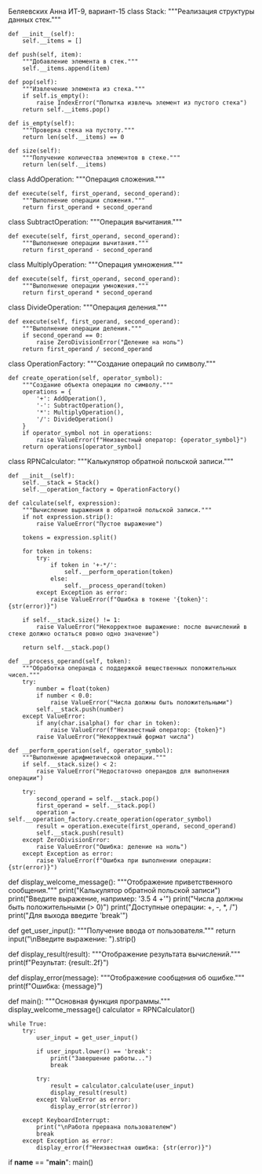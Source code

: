Беляевских Анна ИТ-9, вариант-15
class Stack:
    """Реализация структуры данных стек."""

    def __init__(self):
        self.__items = []

    def push(self, item):
        """Добавление элемента в стек."""
        self.__items.append(item)

    def pop(self):
        """Извлечение элемента из стека."""
        if self.is_empty():
            raise IndexError("Попытка извлечь элемент из пустого стека")
        return self.__items.pop()

    def is_empty(self):
        """Проверка стека на пустоту."""
        return len(self.__items) == 0

    def size(self):
        """Получение количества элементов в стеке."""
        return len(self.__items)


class AddOperation:
    """Операция сложения."""

    def execute(self, first_operand, second_operand):
        """Выполнение операции сложения."""
        return first_operand + second_operand


class SubtractOperation:
    """Операция вычитания."""

    def execute(self, first_operand, second_operand):
        """Выполнение операции вычитания."""
        return first_operand - second_operand


class MultiplyOperation:
    """Операция умножения."""

    def execute(self, first_operand, second_operand):
        """Выполнение операции умножения."""
        return first_operand * second_operand


class DivideOperation:
    """Операция деления."""

    def execute(self, first_operand, second_operand):
        """Выполнение операции деления."""
        if second_operand == 0:
            raise ZeroDivisionError("Деление на ноль")
        return first_operand / second_operand


class OperationFactory:
    """Создание операций по символу."""

    def create_operation(self, operator_symbol):
        """Создание объекта операции по символу."""
        operations = {
            '+': AddOperation(),
            '-': SubtractOperation(),
            '*': MultiplyOperation(),
            '/': DivideOperation()
        }
        if operator_symbol not in operations:
            raise ValueError(f"Неизвестный оператор: {operator_symbol}")
        return operations[operator_symbol]


class RPNCalculator:
    """Калькулятор обратной польской записи."""

    def __init__(self):
        self.__stack = Stack()
        self.__operation_factory = OperationFactory()

    def calculate(self, expression):
        """Вычисление выражения в обратной польской записи."""
        if not expression.strip():
            raise ValueError("Пустое выражение")

        tokens = expression.split()

        for token in tokens:
            try:
                if token in '+-*/':
                    self.__perform_operation(token)
                else:
                    self.__process_operand(token)
            except Exception as error:
                raise ValueError(f"Ошибка в токене '{token}': {str(error)}")

        if self.__stack.size() != 1:
            raise ValueError("Некорректное выражение: после вычислений в стеке должно остаться ровно одно значение")

        return self.__stack.pop()

    def __process_operand(self, token):
        """Обработка операнда с поддержкой вещественных положительных чисел."""
        try:
            number = float(token)
            if number < 0.0:
                raise ValueError("Числа должны быть положительными")
            self.__stack.push(number)
        except ValueError:
            if any(char.isalpha() for char in token):
                raise ValueError(f"Неизвестный оператор: {token}")
            raise ValueError("Некорректный формат числа")

    def __perform_operation(self, operator_symbol):
        """Выполнение арифметической операции."""
        if self.__stack.size() < 2:
            raise ValueError("Недостаточно операндов для выполнения операции")

        try:
            second_operand = self.__stack.pop()
            first_operand = self.__stack.pop()
            operation = self.__operation_factory.create_operation(operator_symbol)
            result = operation.execute(first_operand, second_operand)
            self.__stack.push(result)
        except ZeroDivisionError:
            raise ValueError("Ошибка: деление на ноль")
        except Exception as error:
            raise ValueError(f"Ошибка при выполнении операции: {str(error)}")


def display_welcome_message():
    """Отображение приветственного сообщения."""
    print("Калькулятор обратной польской записи")
    print("Введите выражение, например: '3.5 4 +'")
    print("Числа должны быть положительными (> 0)")
    print("Доступные операции: +, -, *, /")
    print("Для выхода введите 'break'")


def get_user_input():
    """Получение ввода от пользователя."""
    return input("\nВведите выражение: ").strip()


def display_result(result):
    """Отображение результата вычислений."""
    print(f"Результат: {result:.2f}")


def display_error(message):
    """Отображение сообщения об ошибке."""
    print(f"Ошибка: {message}")


def main():
    """Основная функция программы."""
    display_welcome_message()
    calculator = RPNCalculator()

    while True:
        try:
            user_input = get_user_input()

            if user_input.lower() == 'break':
                print("Завершение работы...")
                break

            try:
                result = calculator.calculate(user_input)
                display_result(result)
            except ValueError as error:
                display_error(str(error))

        except KeyboardInterrupt:
            print("\nРабота прервана пользователем")
            break
        except Exception as error:
            display_error(f"Неизвестная ошибка: {str(error)}")


if __name__ == "__main__":
    main()
